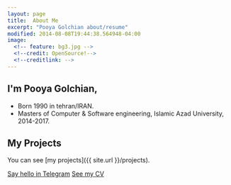 ```yaml
---
layout: page
title:  About Me
excerpt: "Pooya Golchian about/resume"
modified: 2014-08-08T19:44:38.564948-04:00
image:
  <!-- feature: bg3.jpg -->
  <!--credit: OpenSource!-->
  <!--creditlink: -->
---
```

## I'm Pooya Golchian, <br />
* Born 1990 in tehran/IRAN.<br />
* Masters of Computer & Software engineering, Islamic Azad University, 2014-2017.

## My Projects <br/>
You can see [my projects]({{ site.url }}/projects).

<a markdown="0" href="https://t.me/iCoder" class="btn"><i class="fa fa-telegram"></i> Say hello in Telegram</a>
<a markdown="0" href="/file/cv.pdf" class="btn"><i class="fa fa-eye"></i> See my CV</a>




